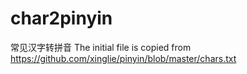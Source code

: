 # char2pinyin
常见汉字转拼音
The initial file is copied from https://github.com/xinglie/pinyin/blob/master/chars.txt
